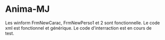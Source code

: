 # Anima-MJ
Les winform FrmNewCarac, FrmNewPerso1 et 2 sont fonctionnelle.
Le code xml est fonctionnel et générique.
Le code d'interraction est en cours de test.
